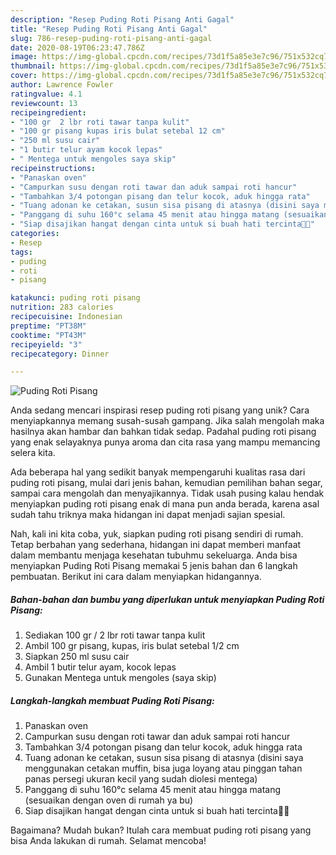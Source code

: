 ```yaml
---
description: "Resep Puding Roti Pisang Anti Gagal"
title: "Resep Puding Roti Pisang Anti Gagal"
slug: 786-resep-puding-roti-pisang-anti-gagal
date: 2020-08-19T06:23:47.786Z
image: https://img-global.cpcdn.com/recipes/73d1f5a85e3e7c96/751x532cq70/puding-roti-pisang-foto-resep-utama.jpg
thumbnail: https://img-global.cpcdn.com/recipes/73d1f5a85e3e7c96/751x532cq70/puding-roti-pisang-foto-resep-utama.jpg
cover: https://img-global.cpcdn.com/recipes/73d1f5a85e3e7c96/751x532cq70/puding-roti-pisang-foto-resep-utama.jpg
author: Lawrence Fowler
ratingvalue: 4.1
reviewcount: 13
recipeingredient:
- "100 gr  2 lbr roti tawar tanpa kulit"
- "100 gr pisang kupas iris bulat setebal 12 cm"
- "250 ml susu cair"
- "1 butir telur ayam kocok lepas"
- " Mentega untuk mengoles saya skip"
recipeinstructions:
- "Panaskan oven"
- "Campurkan susu dengan roti tawar dan aduk sampai roti hancur"
- "Tambahkan 3/4 potongan pisang dan telur kocok, aduk hingga rata"
- "Tuang adonan ke cetakan, susun sisa pisang di atasnya (disini saya menggunakan cetakan muffin, bisa juga loyang atau pinggan tahan panas persegi ukuran kecil yang sudah diolesi mentega)"
- "Panggang di suhu 160°c selama 45 menit atau hingga matang (sesuaikan dengan oven di rumah ya bu)"
- "Siap disajikan hangat dengan cinta untuk si buah hati tercinta🥰🥰"
categories:
- Resep
tags:
- puding
- roti
- pisang

katakunci: puding roti pisang 
nutrition: 283 calories
recipecuisine: Indonesian
preptime: "PT38M"
cooktime: "PT43M"
recipeyield: "3"
recipecategory: Dinner

---
```



![Puding Roti Pisang](https://img-global.cpcdn.com/recipes/73d1f5a85e3e7c96/751x532cq70/puding-roti-pisang-foto-resep-utama.jpg)

Anda sedang mencari inspirasi resep puding roti pisang yang unik? Cara menyiapkannya memang susah-susah gampang. Jika salah mengolah maka hasilnya akan hambar dan bahkan tidak sedap. Padahal puding roti pisang yang enak selayaknya punya aroma dan cita rasa yang mampu memancing selera kita.

Ada beberapa hal yang sedikit banyak mempengaruhi kualitas rasa dari puding roti pisang, mulai dari jenis bahan, kemudian pemilihan bahan segar, sampai cara mengolah dan menyajikannya. Tidak usah pusing kalau hendak menyiapkan puding roti pisang enak di mana pun anda berada, karena asal sudah tahu triknya maka hidangan ini dapat menjadi sajian spesial.




Nah, kali ini kita coba, yuk, siapkan puding roti pisang sendiri di rumah. Tetap berbahan yang sederhana, hidangan ini dapat memberi manfaat dalam membantu menjaga kesehatan tubuhmu sekeluarga. Anda bisa menyiapkan Puding Roti Pisang memakai 5 jenis bahan dan 6 langkah pembuatan. Berikut ini cara dalam menyiapkan hidangannya.

<!--inarticleads1-->

##### Bahan-bahan dan bumbu yang diperlukan untuk menyiapkan Puding Roti Pisang:

1. Sediakan 100 gr / 2 lbr roti tawar tanpa kulit
1. Ambil 100 gr pisang, kupas, iris bulat setebal 1/2 cm
1. Siapkan 250 ml susu cair
1. Ambil 1 butir telur ayam, kocok lepas
1. Gunakan  Mentega untuk mengoles (saya skip)




<!--inarticleads2-->

##### Langkah-langkah membuat Puding Roti Pisang:

1. Panaskan oven
1. Campurkan susu dengan roti tawar dan aduk sampai roti hancur
1. Tambahkan 3/4 potongan pisang dan telur kocok, aduk hingga rata
1. Tuang adonan ke cetakan, susun sisa pisang di atasnya (disini saya menggunakan cetakan muffin, bisa juga loyang atau pinggan tahan panas persegi ukuran kecil yang sudah diolesi mentega)
1. Panggang di suhu 160°c selama 45 menit atau hingga matang (sesuaikan dengan oven di rumah ya bu)
1. Siap disajikan hangat dengan cinta untuk si buah hati tercinta🥰🥰




Bagaimana? Mudah bukan? Itulah cara membuat puding roti pisang yang bisa Anda lakukan di rumah. Selamat mencoba!
